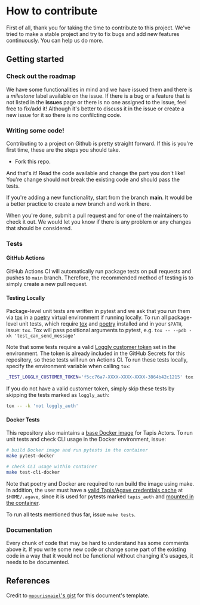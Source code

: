 # How to contribute

First of all, thank you for taking the time to contribute to this project. We've tried to make a stable project and try to fix bugs and add new features continuously. You can help us do more.

## Getting started

### Check out the roadmap

We have some functionalities in mind and we have issued them and there is a *milestone* label available on the issue. If there is a bug or a feature that is not listed in the **issues** page or there is no one assigned to the issue, feel free to fix/add it! Although it's better to discuss it in the issue or create a new issue for it so there is no confilcting code.

### Writing some code!

Contributing to a project on Github is pretty straight forward. If this is you're first time, these are the steps you should take.

- Fork this repo.

And that's it! Read the code available and change the part you don't like! You're change should not break the existing code and should pass the tests.

If you're adding a new functionality, start from the branch **main**. It would be a better practice to create a new branch and work in there.

When you're done, submit a pull request and for one of the maintainers to check it out. We would let you know if there is any problem or any changes that should be considered.

### Tests

#### GitHub Actions 

GitHub Actions CI will automatically run package tests on pull requests and pushes to `main` branch. Therefore, the recommended method of testing is to simply create a new pull request.

#### Testing Locally

Package-level unit tests are written in pytest and we ask that you run them via [tox][1] in a [poetry][2] virtual environment if running locally. To run all package-level unit tests, which require [tox][1] and [poetry][2] installed and in your `$PATH`, issue: `tox`. Tox will pass positional arguments to pytest, e.g. `tox -- --pdb -xk 'test_can_send_message'`

Note that some tests require a valid [Loggly customer token](https://documentation.solarwinds.com/en/success_center/loggly/content/admin/customer-token-authentication-token.html) set in the environment. The token is already included in the GitHub Secrets for this repository, so these tests will run on Actions CI. To run these tests locally, specify the environment variable when calling `tox`:

```bash
_TEST_LOGGLY_CUSTOMER_TOKEN='f5cc76a7-XXXX-XXXX-XXXX-3864b42c1215' tox
```

If you do not have a valid customer token, simply skip these tests by skipping the tests marked as `loggly_auth`:

```bash
tox -- -k 'not loggly_auth'
```

#### Docker Tests

This repository also maintains a [base Docker image](./Dockerfile) for Tapis Actors. To run unit tests and check CLI usage in the Docker environment, issue:

```bash
# build Docker image and run pytests in the container
make pytest-docker

# check CLI usage within container
make test-cli-docker
```

Note that poetry and Docker are required to run build the image using make. In addition, the user must have a [valid Tapis/Agave credentials cache](https://tapis-cli.readthedocs.io/en/latest/usage/apim.html) at `$HOME/.agave`, since it is used for pytests marked `tapis_auth` and [mounted in the container](https://github.com/TACC-Cloud/python-reactors/blob/97d071416c586d0333a49f5b949580d7f74ff37c/Makefile#L45-L45).

To run all tests mentioned thus far, issue `make tests`.

### Documentation

Every chunk of code that may be hard to understand has some comments above it. If you write some new code or change some part of the existing code in a way that it would not be functional without changing it's usages, it needs to be documented.

## References

Credit to [`mpourismaiel`'s gist](https://gist.github.com/mpourismaiel/6a9eb6c69b5357d8bcc0) for this document's template.

[1]: https://tox.readthedocs.io
[2]: https://python-poetry.org
